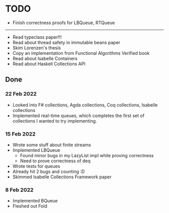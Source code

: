 # TODO

- Finish correctness proofs for LBQueue, RTQueue
---
- Read typeclass paper!!!
- Read about thread safety in immutable beans paper
- Skim Lorenzen's thesis
- Copy an implementation from Functional Algorithms Verified book
- Read about Isabelle Containers
- Read about Haskell Collections API


## Done

### 22 Feb 2022
- Looked into F# collections, Agda collections, Coq collections, Isabelle collections
- Implemented real-time queues, which completes the first set of collections I wanted to try implementing.

### 15 Feb 2022
- Wrote some stuff about finite streams
- Implemented LBQueue
  - Found minor bugs in my LazyList impl while proving correctness
  - Need to prove correctness of deq
- Wrote tests for queues
- Already hit 2 bugs and counting :D
- Skimmed Isabelle Collections Framework paper

### 8 Feb 2022
- Implemented BQueue
- Fleshed out Fold
